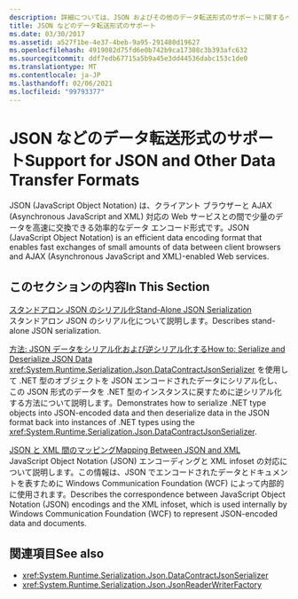 ```yaml
---
description: 詳細については、JSON およびその他のデータ転送形式のサポートに関するページを参照してください。
title: JSON などのデータ転送形式のサポート
ms.date: 03/30/2017
ms.assetid: a527f1be-4e37-4beb-9a95-291480d19627
ms.openlocfilehash: 4919082d75fd6e0b742b9ca17308c3b393afc632
ms.sourcegitcommit: ddf7edb67715a5b9a45e3dd44536dabc153c1de0
ms.translationtype: MT
ms.contentlocale: ja-JP
ms.lasthandoff: 02/06/2021
ms.locfileid: "99793377"
---
```

# <a name="support-for-json-and-other-data-transfer-formats"></a><span data-ttu-id="1460b-103">JSON などのデータ転送形式のサポート</span><span class="sxs-lookup"><span data-stu-id="1460b-103">Support for JSON and Other Data Transfer Formats</span></span>

<span data-ttu-id="1460b-104">JSON (JavaScript Object Notation) は、クライアント ブラウザーと AJAX (Asynchronous JavaScript and XML) 対応の Web サービスとの間で少量のデータを高速に交換できる効率的なデータ エンコード形式です。</span><span class="sxs-lookup"><span data-stu-id="1460b-104">JSON (JavaScript Object Notation) is an efficient data encoding format that enables fast exchanges of small amounts of data between client browsers and AJAX (Asynchronous JavaScript and XML)-enabled Web services.</span></span>  
  
## <a name="in-this-section"></a><span data-ttu-id="1460b-105">このセクションの内容</span><span class="sxs-lookup"><span data-stu-id="1460b-105">In This Section</span></span>  

 [<span data-ttu-id="1460b-106">スタンドアロン JSON のシリアル化</span><span class="sxs-lookup"><span data-stu-id="1460b-106">Stand-Alone JSON Serialization</span></span>](stand-alone-json-serialization.md)  
 <span data-ttu-id="1460b-107">スタンドアロン JSON のシリアル化について説明します。</span><span class="sxs-lookup"><span data-stu-id="1460b-107">Describes stand-alone JSON serialization.</span></span>  
  
 [<span data-ttu-id="1460b-108">方法: JSON データをシリアル化および逆シリアル化する</span><span class="sxs-lookup"><span data-stu-id="1460b-108">How to: Serialize and Deserialize JSON Data</span></span>](how-to-serialize-and-deserialize-json-data.md)  
 <span data-ttu-id="1460b-109"><xref:System.Runtime.Serialization.Json.DataContractJsonSerializer> を使用して .NET 型のオブジェクトを JSON エンコードされたデータにシリアル化し、この JSON 形式のデータを .NET 型のインスタンスに戻すために逆シリアル化する方法について説明します。</span><span class="sxs-lookup"><span data-stu-id="1460b-109">Demonstrates how to serialize .NET type objects into JSON-encoded data and then deserialize data in the JSON format back into instances of .NET types using the <xref:System.Runtime.Serialization.Json.DataContractJsonSerializer>.</span></span>  
  
 [<span data-ttu-id="1460b-110">JSON と XML 間のマッピング</span><span class="sxs-lookup"><span data-stu-id="1460b-110">Mapping Between JSON and XML</span></span>](mapping-between-json-and-xml.md)  
 <span data-ttu-id="1460b-111">JavaScript Object Notation (JSON) エンコーディングと XML infoset の対応について説明します。この情報は、JSON でエンコードされたデータとドキュメントを表すために Windows Communication Foundation (WCF) によって内部的に使用されます。</span><span class="sxs-lookup"><span data-stu-id="1460b-111">Describes the correspondence between JavaScript Object Notation (JSON) encodings and the XML infoset, which is used internally by Windows Communication Foundation (WCF) to represent JSON-encoded data and documents.</span></span>  
  
## <a name="see-also"></a><span data-ttu-id="1460b-112">関連項目</span><span class="sxs-lookup"><span data-stu-id="1460b-112">See also</span></span>

- <xref:System.Runtime.Serialization.Json.DataContractJsonSerializer>
- <xref:System.Runtime.Serialization.Json.JsonReaderWriterFactory>

